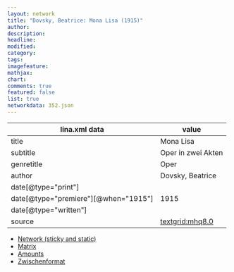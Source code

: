 ```yaml
---
layout: network
title: "Dovsky, Beatrice: Mona Lisa (1915)"
author:
description:
headline:
modified:
category:
tags:
imagefeature: 
mathjax: 
chart: 
comments: true
featured: false
list: true
networkdata: 352.json
---
```

lina.xml data  | value
------------- | -------------
title|Mona Lisa
subtitle|Oper in zwei Akten
genretitle|Oper
author|Dovsky, Beatrice
date[@type="print"]|
date[@type="premiere"][@when="1915"]|1915
date[@type="written"]|
source|[textgrid:mhq8.0](https://textgridlab.org/1.0/tgcrud-public/rest/textgrid:mhq8.0/data)



* [Network (sticky and static)](/linas/network352)
* [Matrix](/linas/matrix352)
* [Amounts](/linas/amount352)
* [Zwischenformat](/linas/lina352 )
